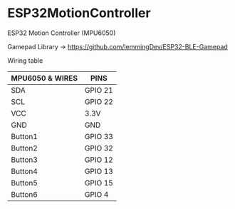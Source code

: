 # ESP32MotionController
ESP32 Motion Controller (MPU6050)

Gamepad Library -> https://github.com/lemmingDev/ESP32-BLE-Gamepad

Wiring table

| MPU6050 & WIRES| PINS |
| ------------- | ------------- |
|  SDA | GPIO 21 |
| SCL | GPIO 22 |
| VCC | 3.3V |
| GND | GND |
| Button1 | GPIO 33 |
| Button2 | GPIO 32 |
| Button3 | GPIO 12 |
| Button4 | GPIO 13 |
| Button5 | GPIO 15 |
| Button6 | GPIO 4  |
